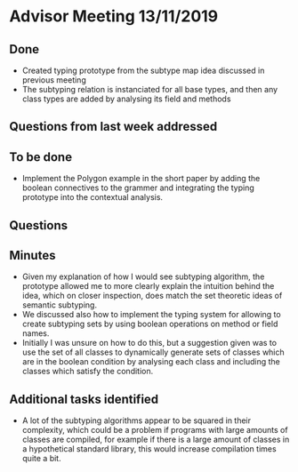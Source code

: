 # Advisor Meeting 13/11/2019

## Done
* Created typing prototype from the subtype map idea discussed in previous meeting
* The subtyping relation is instanciated for all base types, and then any class types are added by analysing its
field and methods 

## Questions from last week addressed 

## To be done
* Implement the Polygon example in the short paper by adding the boolean connectives to the grammer and integrating 
the typing prototype into the contextual analysis.


## Questions


## Minutes
* Given my explanation of how I would see subtyping algorithm, the prototype allowed me to more clearly explain the 
intuition behind the idea, which on closer inspection, does match the set theoretic ideas of semantic subtyping.
* We discussed also how to implement the typing system for allowing to create subtyping sets by using boolean
operations on method or field names.
* Initially I was unsure on how to do this, but a suggestion given was to use the set of all classes to dynamically 
generate sets of classes which are in the boolean condition by analysing each class and including the classes which
satisfy the condition. 

## Additional tasks identified
* A lot of the subtyping algorithms appear to be squared in their complexity, which could be a problem if programs 
with large amounts of classes are compiled, for example if there is a large amount of classes in a hypothetical
standard library, this would increase compilation times quite a bit. 
